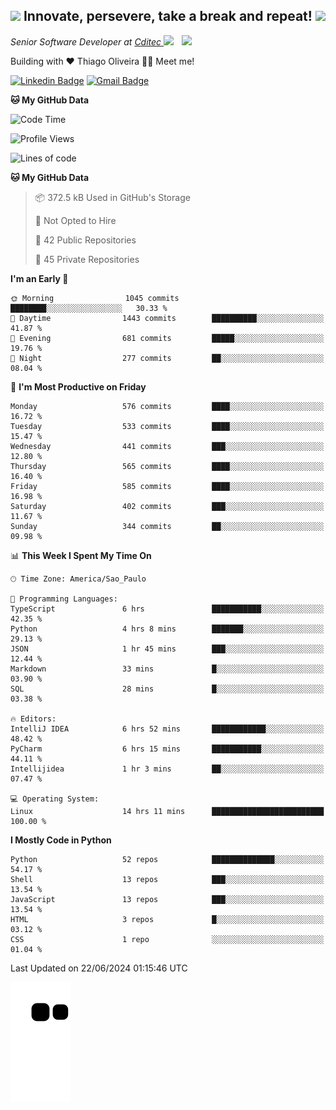 <h2><img src="https://emojis.slackmojis.com/emojis/images/1531849430/4246/blob-sunglasses.gif?1531849430" width="30"/> Innovate, persevere, take a break and repeat! <img src="https://media.giphy.com/media/12oufCB0MyZ1Go/giphy.gif" width="50"></h2>
<img align='right' src="https://media.giphy.com/media/M9gbBd9nbDrOTu1Mqx/giphy.gif" width="230">
<p><em>Senior Software Developer at <a href="https://www.cditec.com.br/">Cditec
</a><img src="https://media.giphy.com/media/WUlplcMpOCEmTGBtBW/giphy.gif" width="30"> 
</em></p>



Building with ❤️ Thiago Oliveira 👋🏽 Meet me!

[![Linkedin Badge](https://img.shields.io/badge/-Thiago-blue?style=flat-square&logo=Linkedin&logoColor=white&link=https://www.linkedin.com/in/tgmarinho/)](https://www.linkedin.com/in/thiagoceconelo/) 
[![Gmail Badge](https://img.shields.io/badge/-thiceconelo@gmail.com-c14438?style=flat-square&logo=Gmail&logoColor=white&link=mailto:thiceconelo@gmail.com)](mailto:thiceconelo@gmail.com)

</em></p>

<!-- <span style="height ">
![Anurag's GitHub stats](https://github-readme-stats.vercel.app/api?username=arthurspk&show_icons=true&theme=tokyonight)
</span> -->

**🐱 My GitHub Data** 
<!--START_SECTION:waka-->
![Code Time](http://img.shields.io/badge/Code%20Time-1%2C422%20hrs%2024%20mins-blue)

![Profile Views](http://img.shields.io/badge/Profile%20Views-0-blue)

![Lines of code](https://img.shields.io/badge/From%20Hello%20World%20I%27ve%20Written-4.9%20million%20lines%20of%20code-blue)

**🐱 My GitHub Data** 

> 📦 372.5 kB Used in GitHub's Storage 
 > 
> 🚫 Not Opted to Hire
 > 
> 📜 42 Public Repositories 
 > 
> 🔑 45 Private Repositories 
 > 
**I'm an Early 🐤** 

```text
🌞 Morning                1045 commits        ████████░░░░░░░░░░░░░░░░░   30.33 % 
🌆 Daytime                1443 commits        ██████████░░░░░░░░░░░░░░░   41.87 % 
🌃 Evening                681 commits         █████░░░░░░░░░░░░░░░░░░░░   19.76 % 
🌙 Night                  277 commits         ██░░░░░░░░░░░░░░░░░░░░░░░   08.04 % 
```
📅 **I'm Most Productive on Friday** 

```text
Monday                   576 commits         ████░░░░░░░░░░░░░░░░░░░░░   16.72 % 
Tuesday                  533 commits         ████░░░░░░░░░░░░░░░░░░░░░   15.47 % 
Wednesday                441 commits         ███░░░░░░░░░░░░░░░░░░░░░░   12.80 % 
Thursday                 565 commits         ████░░░░░░░░░░░░░░░░░░░░░   16.40 % 
Friday                   585 commits         ████░░░░░░░░░░░░░░░░░░░░░   16.98 % 
Saturday                 402 commits         ███░░░░░░░░░░░░░░░░░░░░░░   11.67 % 
Sunday                   344 commits         ██░░░░░░░░░░░░░░░░░░░░░░░   09.98 % 
```


📊 **This Week I Spent My Time On** 

```text
🕑︎ Time Zone: America/Sao_Paulo

💬 Programming Languages: 
TypeScript               6 hrs               ███████████░░░░░░░░░░░░░░   42.35 % 
Python                   4 hrs 8 mins        ███████░░░░░░░░░░░░░░░░░░   29.13 % 
JSON                     1 hr 45 mins        ███░░░░░░░░░░░░░░░░░░░░░░   12.44 % 
Markdown                 33 mins             █░░░░░░░░░░░░░░░░░░░░░░░░   03.90 % 
SQL                      28 mins             █░░░░░░░░░░░░░░░░░░░░░░░░   03.38 % 

🔥 Editors: 
IntelliJ IDEA            6 hrs 52 mins       ████████████░░░░░░░░░░░░░   48.42 % 
PyCharm                  6 hrs 15 mins       ███████████░░░░░░░░░░░░░░   44.11 % 
Intellijidea             1 hr 3 mins         ██░░░░░░░░░░░░░░░░░░░░░░░   07.47 % 

💻 Operating System: 
Linux                    14 hrs 11 mins      █████████████████████████   100.00 % 
```

**I Mostly Code in Python** 

```text
Python                   52 repos            ██████████████░░░░░░░░░░░   54.17 % 
Shell                    13 repos            ███░░░░░░░░░░░░░░░░░░░░░░   13.54 % 
JavaScript               13 repos            ███░░░░░░░░░░░░░░░░░░░░░░   13.54 % 
HTML                     3 repos             █░░░░░░░░░░░░░░░░░░░░░░░░   03.12 % 
CSS                      1 repo              ░░░░░░░░░░░░░░░░░░░░░░░░░   01.04 % 
```




 Last Updated on 22/06/2024 01:15:46 UTC
<!--END_SECTION:waka-->

![Snake animation](https://github.com/rafaballerini/rafaballerini/blob/output/github-contribution-grid-snake.svg)


<!---
ceconelo/ceconelo is a ✨ special ✨ repository because its `README.md` (this file) appears on your GitHub profile.
You can click the Preview link to take a look at your changes.
--->
